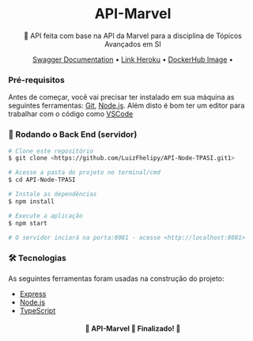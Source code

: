 <h1 align="center">
    <a>API-Marvel</a>
</h1>
<p align="center">🚀 API feita com base na API da Marvel para a disciplina de Tópicos Avançados em SI</p>

<p align="center">
 <a href="https://app.swaggerhub.com/apis/BlazeF35/API_marvel/1.0.0">Swagger Documentation</a> •
 <a href="https://api-marvel-trabalho.herokuapp.com/">Link Heroku</a> • 
 <a href="https://hub.docker.com/repository/docker/luizfhelipy/api_marvel_verse">DockerHub Image</a> • 
</p>

### Pré-requisitos

Antes de começar, você vai precisar ter instalado em sua máquina as seguintes ferramentas:
[Git](https://git-scm.com), [Node.js](https://nodejs.org/en/). 
Além disto é bom ter um editor para trabalhar com o código como [VSCode](https://code.visualstudio.com/)

### 🎲 Rodando o Back End (servidor)

```bash
# Clone este repositório
$ git clone <https://github.com/LuizFhelipy/API-Node-TPASI.git1>

# Acesse a pasta do projeto no terminal/cmd
$ cd API-Node-TPASI

# Instale as dependências
$ npm install

# Execute a aplicação
$ npm start

# O servidor inciará na porta:8081 - acesse <http://localhost:8081>
```

### 🛠 Tecnologias

As seguintes ferramentas foram usadas na construção do projeto:

- [Express](https://expressjs.com/pt-br/)
- [Node.js](https://nodejs.org/en/)
- [TypeScript](https://www.typescriptlang.org/)

<h4 align="center"> 
	🚧  API-Marvel 🚀 Finalizado!  🚧
</h4>